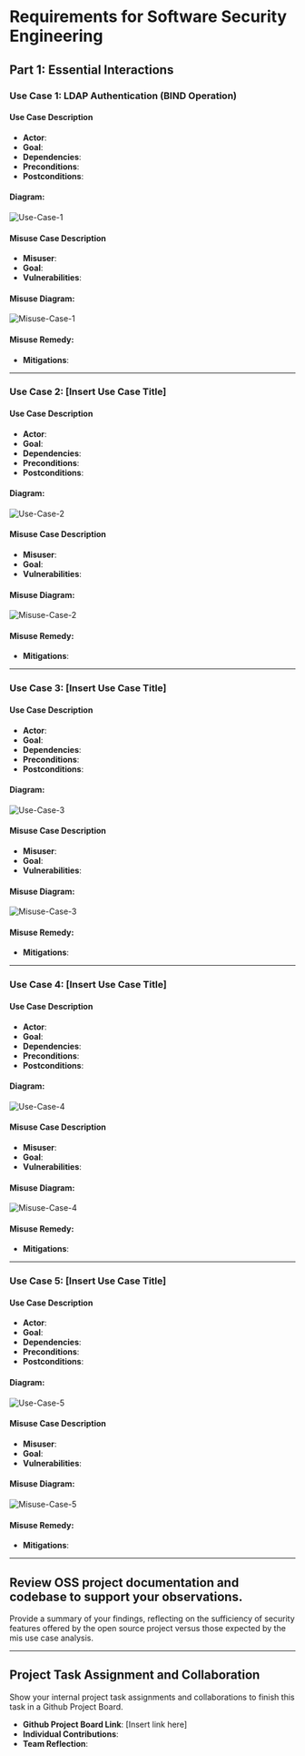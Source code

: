 # Requirements for Software Security Engineering

## Part 1: Essential Interactions

### Use Case 1: LDAP Authentication (BIND Operation)

#### Use Case Description
- **Actor**: 
- **Goal**: 
- **Dependencies**: 
- **Preconditions**: 
- **Postconditions**: 

#### Diagram:
![Use-Case-1](https://placehold.co/400x200/EEE/31343C)

#### Misuse Case Description
- **Misuser**: 
- **Goal**: 
- **Vulnerabilities**: 

#### Misuse Diagram:
![Misuse-Case-1](https://placehold.co/400x200/EEE/31343C)

#### Misuse Remedy:
- **Mitigations**: 

---

### Use Case 2: [Insert Use Case Title]

#### Use Case Description
- **Actor**: 
- **Goal**: 
- **Dependencies**: 
- **Preconditions**: 
- **Postconditions**: 

#### Diagram:
![Use-Case-2](https://placehold.co/400x200/EEE/31343C)

#### Misuse Case Description
- **Misuser**: 
- **Goal**: 
- **Vulnerabilities**: 

#### Misuse Diagram:
![Misuse-Case-2](https://placehold.co/400x200/EEE/31343C)

#### Misuse Remedy:
- **Mitigations**: 

---

### Use Case 3: [Insert Use Case Title]

#### Use Case Description
- **Actor**: 
- **Goal**: 
- **Dependencies**: 
- **Preconditions**: 
- **Postconditions**: 

#### Diagram:
![Use-Case-3](https://placehold.co/400x200/EEE/31343C)

#### Misuse Case Description
- **Misuser**: 
- **Goal**: 
- **Vulnerabilities**: 

#### Misuse Diagram:
![Misuse-Case-3](https://placehold.co/400x200/EEE/31343C)

#### Misuse Remedy:
- **Mitigations**: 

---

### Use Case 4: [Insert Use Case Title]

#### Use Case Description
- **Actor**: 
- **Goal**: 
- **Dependencies**: 
- **Preconditions**: 
- **Postconditions**: 

#### Diagram:
![Use-Case-4](https://placehold.co/400x200/EEE/31343C)

#### Misuse Case Description
- **Misuser**: 
- **Goal**: 
- **Vulnerabilities**: 

#### Misuse Diagram:
![Misuse-Case-4](https://placehold.co/400x200/EEE/31343C)

#### Misuse Remedy:
- **Mitigations**: 

---

### Use Case 5: [Insert Use Case Title]

#### Use Case Description
- **Actor**: 
- **Goal**: 
- **Dependencies**: 
- **Preconditions**: 
- **Postconditions**: 

#### Diagram:
![Use-Case-5](https://placehold.co/400x200/EEE/31343C)

#### Misuse Case Description
- **Misuser**: 
- **Goal**: 
- **Vulnerabilities**: 

#### Misuse Diagram:
![Misuse-Case-5](https://placehold.co/400x200/EEE/31343C)

#### Misuse Remedy:
- **Mitigations**: 

---

## Review OSS project documentation and codebase to support your observations. 
Provide a summary of your findings, reflecting on the sufficiency of security features offered by the open source project versus those expected by the mis use case analysis.

---

## Project Task Assignment and Collaboration
Show your internal project task assignments and collaborations to finish this task in a Github Project Board. 
- **Github Project Board Link**: [Insert link here]
- **Individual Contributions**: 
- **Team Reflection**: 
